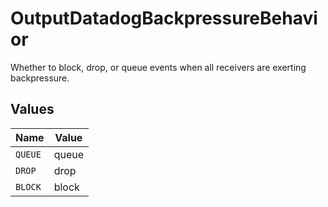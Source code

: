 # OutputDatadogBackpressureBehavior

Whether to block, drop, or queue events when all receivers are exerting backpressure.


## Values

| Name    | Value   |
| ------- | ------- |
| `QUEUE` | queue   |
| `DROP`  | drop    |
| `BLOCK` | block   |